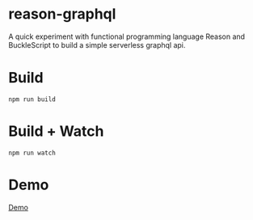 # reason-graphql

A quick experiment with functional programming language Reason and BuckleScript to build a simple serverless graphql api.

# Build
```
npm run build
```

# Build + Watch

```
npm run watch
```

# Demo
[Demo](https://0mrxoafxkk.execute-api.eu-west-1.amazonaws.com/development/)
